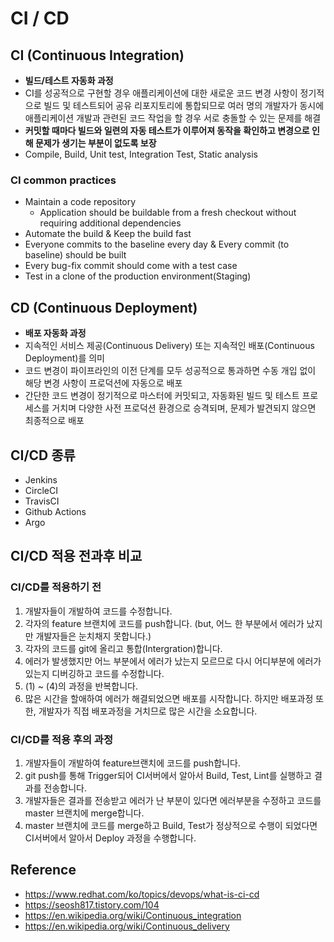 # CI / CD

## CI (Continuous Integration)
- **빌드/테스트 자동화 과정**
- CI를 성공적으로 구현할 경우 애플리케이션에 대한 새로운 코드 변경 사항이 정기적으로 빌드 및 테스트되어 공유 리포지토리에 통합되므로 여러 명의 개발자가 동시에 애플리케이션 개발과 관련된 코드 작업을 할 경우 서로 충돌할 수 있는 문제를 해결
- **커밋할 때마다 빌드와 일련의 자동 테스트가 이루어져 동작을 확인하고 변경으로 인해 문제가 생기는 부분이 없도록 보장**
- Compile, Build, Unit test, Integration Test, Static analysis

### CI common practices
- Maintain a code repository
  - Application should be buildable from a fresh checkout without requiring additional dependencies
- Automate the build & Keep the build fast
- Everyone commits to the baseline every day & Every commit (to baseline) should be built
- Every bug-fix commit should come with a test case
- Test in a clone of the production environment(Staging)

## CD (Continuous Deployment)
- **배포 자동화 과정**
- 지속적인 서비스 제공(Continuous Delivery) 또는 지속적인 배포(Continuous Deployment)를 의미
- 코드 변경이 파이프라인의 이전 단계를 모두 성공적으로 통과하면 수동 개입 없이 해당 변경 사항이 프로덕션에 자동으로 배포
- 간단한 코드 변경이 정기적으로 마스터에 커밋되고, 자동화된 빌드 및 테스트 프로세스를 거치며 다양한 사전 프로덕션 환경으로 승격되며, 문제가 발견되지 않으면 최종적으로 배포

## CI/CD 종류
- Jenkins
- CircleCI
- TravisCI
- Github Actions
- Argo

## CI/CD  적용 전과후 비교
### CI/CD를 적용하기 전
1. 개발자들이 개발하여 코드를 수정합니다.
2. 각자의 feature 브랜치에 코드를 push합니다. (but, 어느 한 부분에서 에러가 났지만 개발자들은 눈치채지 못합니다.)
3. 각자의 코드를 git에 올리고 통합(Intergration)합니다.
4. 에러가 발생했지만 어느 부분에서 에러가 났는지 모르므로 다시 어디부분에 에러가 있는지 디버깅하고 코드를 수정합니다.
5. (1) ~ (4)의 과정을 반복합니다.
6. 많은 시간을 할애하여 에러가 해결되었으면 배포를 시작합니다. 하지만 배포과정 또한, 개발자가 직접 배포과정을 거치므로 많은 시간을 소요합니다.

### CI/CD를 적용 후의 과정
1. 개발자들이 개발하여 feature브랜치에 코드를 push합니다.
2. git push를 통해 Trigger되어 CI서버에서 알아서 Build, Test, Lint를 실행하고 결과를 전송합니다.
3. 개발자들은 결과를 전송받고 에러가 난 부분이 있다면 에러부분을 수정하고 코드를 master 브랜치에 merge합니다.
4. master 브랜치에 코드를 merge하고 Build, Test가 정상적으로 수행이 되었다면 CI서버에서 알아서 Deploy 과정을 수행합니다.

## Reference
- https://www.redhat.com/ko/topics/devops/what-is-ci-cd
- https://seosh817.tistory.com/104
- https://en.wikipedia.org/wiki/Continuous_integration
- https://en.wikipedia.org/wiki/Continuous_delivery